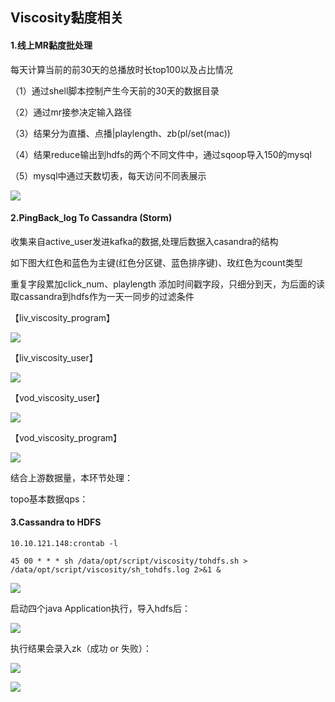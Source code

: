 ## Viscosity黏度相关
#### 1.线上MR黏度批处理
每天计算当前的前30天的总播放时长top100以及占比情况

（1）通过shell脚本控制产生今天前的30天的数据目录

（2）通过mr接参决定输入路径

（3）结果分为直播、点播|playlength、zb(pl/set(mac))

（4）结果reduce输出到hdfs的两个不同文件中，通过sqoop导入150的mysql

（5）mysql中通过天数切表，每天访问不同表展示

![](http://i1.piimg.com/567571/bed59a0646e0c6e3.jpg)

#### 2.PingBack_log To Cassandra (Storm)

收集来自active_user发进kafka的数据,处理后数据入casandra的结构

如下图大红色和蓝色为主键(红色分区键、蓝色排序键)、玫红色为count类型

重复字段累加click_num、playlength
添加时间戳字段，只细分到天，为后面的读取cassandra到hdfs作为一天一同步的过滤条件

【liv_viscosity_program】

![](http://i1.piimg.com/567571/580c19d893e7bef4.png)

【liv_viscosity_user】

![](http://i1.piimg.com/567571/94f58880ab77ee4d.png)

【vod_viscosity_user】

![](http://i1.piimg.com/567571/ec05001cbe5cf0a9.png)

【vod_viscosity_program】

![](http://i1.piimg.com/567571/34861cbcf4bf9c01.png)

结合上游数据量，本环节处理：

topo基本数据qps：

#### 3.Cassandra to HDFS
```
10.10.121.148:crontab -l
```
```
45 00 * * * sh /data/opt/script/viscosity/tohdfs.sh > /data/opt/script/viscosity/sh_tohdfs.log 2>&1 &
```
![](http://i1.piimg.com/567571/30a327e62119980e.png)

启动四个java Application执行，导入hdfs后：

![](http://i1.piimg.com/567571/1720aa9dcdba7576.png)

执行结果会录入zk（成功 or 失败）：

![](http://p1.bqimg.com/567571/5cd06add07b4e344.png)

![](http://p1.bqimg.com/567571/1435d42ce4e5ccb9.png)